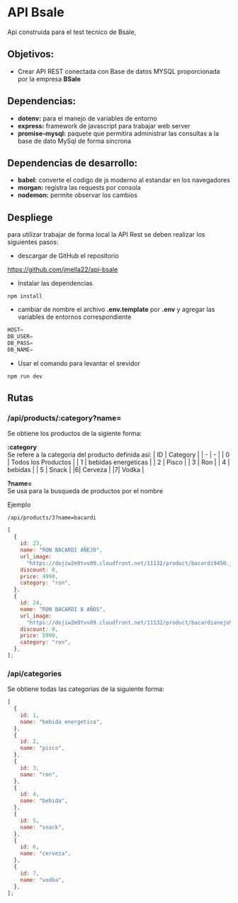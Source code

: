 # API Bsale

Api construida para el test tecnico de Bsale,

## Objetivos:

- Crear API REST conectada con Base de datos MYSQL proporcionada por la empresa **BSale**

## Dependencias:

- **dotenv:** para el manejo de variables de entorno
- **express:** framework de javascript para trabajar web server
- **promise-mysql:** paquete que permitira administrar las consultas a la base de dato MySql de forma sincrona

## Dependencias de desarrollo:

- **babel:** converte el codigo de js moderno al estandar en los navegadores
- **morgan:** registra las requests por consola
- **nodemon:** permite observar los cambios

## Despliege

para utilizar trabajar de forma local la API Rest se deben realizar los siguientes pasos:

- descargar de GitHub el repositorio

https://github.com/jmella22/api-bsale

- Instalar las dependencias

```console
npm install
```

- cambiar de nombre el archivo **.env.template** por **.env** y agregar las variables de entornos correspondiente

```js
HOST=
DB_USER=
DB_PASS=
DB_NAME=
```

- Usar el comando para levantar el srevidor

```console
npm run dev
```

## Rutas

### /api/products/:category?name=

Se obtiene los productos de la sigiente forma:

**:category**
<br/>
Se refere a la categoria del producto definida así:
| ID | Category |
| - | - |
| 0 | Todos los Productos |
| 1 | bebidas energeticas |
| 2 | Pisco |
| 3 | Ron |
| 4 | bebidas |
| 5 | Snack |
|6| Cerveza |
|7| Vodka |

**?name=**
<br/>
Se usa para la busqueda de productos por el nombre

Ejemplo

```
/api/products/3?name=bacardi
```

```js
[
  {
    id: 23,
    name: "RON BACARDI AÑEJO",
    url_image:
      "https://dojiw2m9tvv09.cloudfront.net/11132/product/bacardi9450.jpg",
    discount: 0,
    price: 4990,
    category: "ron",
  },
  {
    id: 24,
    name: "RON BACARDI 8 AÑOS",
    url_image:
      "https://dojiw2m9tvv09.cloudfront.net/11132/product/bacardianejo9463.jpg",
    discount: 0,
    price: 5990,
    category: "ron",
  },
];
```

### /api/categories

Se obtiene todas las categorias de la siguiente forma:

```js
[
  {
    id: 1,
    name: "bebida energetica",
  },
  {
    id: 2,
    name: "pisco",
  },
  {
    id: 3,
    name: "ron",
  },
  {
    id: 4,
    name: "bebida",
  },
  {
    id: 5,
    name: "snack",
  },
  {
    id: 6,
    name: "cerveza",
  },
  {
    id: 7,
    name: "vodka",
  },
];
```
